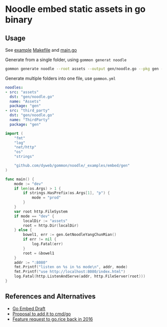 # Noodle embed static assets in go binary

## Usage

See [example](_examples/embed) [Makefile](_examples/embed/Makefile) and [main.go](_examples/embed/main.go)

Generate from a single folder, using `gommon generat noodle`

````bash
gommon generate noodle --root assets --output gen/noodle.go --pkg gen --name YangChunMian
````

Generate multiple folders into one file, use `gommon.yml`

````yaml
noodles:
- src: "assets"
  dst: "gen/noodle.go"
  name: "Assets"
  package: "gen"
- src: "third_party"
  dst: "gen/noodle.go"
  name: "ThirdParty"
  package: "gen"
````

````go
import (
	"fmt"
	"log"
	"net/http"
	"os"
	"strings"

	"github.com/dyweb/gommon/noodle/_examples/embed/gen"
)

func main() {
	mode := "dev"
	if len(os.Args) > 1 {
		if strings.HasPrefix(os.Args[1], "p") {
			mode = "prod"
		}
	}
	var root http.FileSystem
	if mode == "dev" {
		localDir := "assets"
		root = http.Dir(localDir)
	} else {
		bowel1, err := gen.GetNoodleYangChunMian()
		if err != nil {
			log.Fatal(err)
		}
		root = &bowel1
	}
	addr := ":8080"
	fmt.Printf("listen on %s in %s mode\n", addr, mode)
	fmt.Printf("use http://localhost:8080/index.html")
	log.Fatal(http.ListenAndServe(addr, http.FileServer(root)))
}

````

## References and Alternatives

- [Go Embed Draft](https://go.googlesource.com/proposal/+/master/design/draft-embed.md)
- [Proposal to add it to cmd/go](https://github.com/golang/go/issues/35950)
- [Feature request to go.rice back in 2016](https://github.com/GeertJohan/go.rice/issues/83)